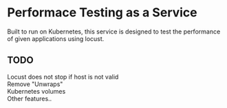 # Performace Testing as a Service
Built to run on Kubernetes, this service is designed to test the performance of given applications using locust.
## TODO
Locust does not stop if host is not valid<br>
Remove "Unwraps"<br>
Kubernetes volumes<br>
Other features..<br>